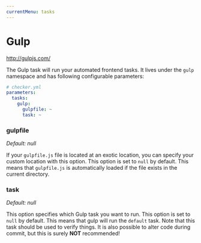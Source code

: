 ```yaml
---
currentMenu: tasks
---
```


# Gulp

http://gulpjs.com/

The Gulp task will run your automated frontend tasks.
It lives under the `gulp` namespace and has following configurable parameters:

```yml
# checker.yml
parameters:
  tasks:
    gulp:
      gulpfile: ~
      task: ~
```

### gulpfile

*Default: null*

If your `gulpfile.js` file is located at an exotic location,
you can specify your custom location with this option.
This option is set to `null` by default.
This means that `gulpfile.js` is automatically loaded if the file exists in the current directory.

### task

*Default: null*

This option specifies which Gulp task you want to run.
This option is set to `null` by default.
This means that gulp will run the `default` task.
Note that this task should be used to verify things. 
It is also possible to alter code during commit, but this is surely **NOT** recommended!
